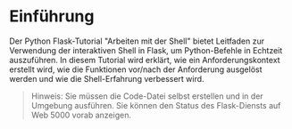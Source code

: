 # Einführung

Der Python Flask-Tutorial "Arbeiten mit der Shell" bietet Leitfaden zur Verwendung der interaktiven Shell in Flask, um Python-Befehle in Echtzeit auszuführen. In diesem Tutorial wird erklärt, wie ein Anforderungskontext erstellt wird, wie die Funktionen vor/nach der Anforderung ausgelöst werden und wie die Shell-Erfahrung verbessert wird.

> Hinweis: Sie müssen die Code-Datei selbst erstellen und in der Umgebung ausführen. Sie können den Status des Flask-Diensts auf Web 5000 vorab anzeigen.
